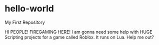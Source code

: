# hello-world
My First Repository



HI PEOPLE!
FIREGAMING HERE! I am gonna need some help with HUGE Scripting projects for a game called Roblox.
It runs on Lua. Help me out?
